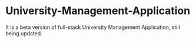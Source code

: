# University-Management-Application

It is a beta version of full-stack University Management Application, still being updated.
